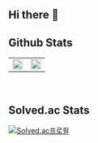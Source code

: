 ## Hi there 👋

## Github Stats

<table>
  <tr>
    <td width="50%"><img src="https://github-readme-stats.vercel.app/api?username=ctwc55&theme=algolia" width="100%"></div></td> 
    <td width="50%"><img src="https://github-readme-stats.vercel.app/api/top-langs/?username=ctwc55&layout=compact&hide_border" width="100%"></div></td>
  </tr>
</table>

</br>

## Solved.ac Stats

[![Solved.ac프로필](http://mazassumnida.wtf/api/v2/generate_badge?boj=ctwc55)](https://solved.ac/ctwc55)

<!--
**ctwc55/ctwc55** is a ✨ _special_ ✨ repository because its `README.md` (this file) appears on your GitHub profile.

Here are some ideas to get you started:

- 🔭 I’m currently working on ...
- 🌱 I’m currently learning ...
- 👯 I’m looking to collaborate on ...
- 🤔 I’m looking for help with ...
- 💬 Ask me about ...
- 📫 How to reach me: ...
- 😄 Pronouns: ...
- ⚡ Fun fact: ...
-->
